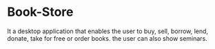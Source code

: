 # Book-Store
It a desktop application that enables the user to buy, sell, borrow, lend, donate, take for free or order books. the user can also show seminars.
